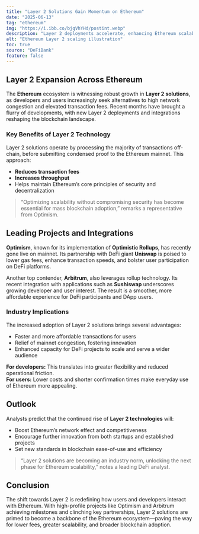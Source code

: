 ```yaml
---
title: "Layer 2 Solutions Gain Momentum on Ethereum"
date: "2025-06-13"
tag: "ethereum"
img: "https://i.ibb.co/bjqVhYHd/postint.webp"
description: "Layer 2 deployments accelerate, enhancing Ethereum scalability and reducing fees"
alt: "Ethereum Layer 2 scaling illustration"
toc: true
source: "DeFiBank"
feature: false
---
```


## Layer 2 Expansion Across Ethereum

The **Ethereum** ecosystem is witnessing robust growth in **Layer 2 solutions**, as developers and users increasingly seek alternatives to high network congestion and elevated transaction fees. Recent months have brought a flurry of developments, with new Layer 2 deployments and integrations reshaping the blockchain landscape.

### Key Benefits of Layer 2 Technology

Layer 2 solutions operate by processing the majority of transactions off-chain, before submitting condensed proof to the Ethereum mainnet. This approach:

- **Reduces transaction fees**
- **Increases throughput**
- Helps maintain Ethereum’s core principles of security and decentralization

> “Optimizing scalability without compromising security has become essential for mass blockchain adoption,” remarks a representative from Optimism.

## Leading Projects and Integrations

**Optimism**, known for its implementation of **Optimistic Rollups**, has recently gone live on mainnet. Its partnership with DeFi giant **Uniswap** is poised to lower gas fees, enhance transaction speeds, and bolster user participation on DeFi platforms.

Another top contender, **Arbitrum**, also leverages rollup technology. Its recent integration with applications such as **Sushiswap** underscores growing developer and user interest. The result is a smoother, more affordable experience for DeFi participants and DApp users.

### Industry Implications

The increased adoption of Layer 2 solutions brings several advantages:

- Faster and more affordable transactions for users
- Relief of mainnet congestion, fostering innovation
- Enhanced capacity for DeFi projects to scale and serve a wider audience

**For developers:** This translates into greater flexibility and reduced operational friction.  
**For users:** Lower costs and shorter confirmation times make everyday use of Ethereum more appealing.

## Outlook

Analysts predict that the continued rise of **Layer 2 technologies** will:

- Boost Ethereum’s network effect and competitiveness
- Encourage further innovation from both startups and established projects
- Set new standards in blockchain ease-of-use and efficiency

> “Layer 2 solutions are becoming an industry norm, unlocking the next phase for Ethereum scalability,” notes a leading DeFi analyst.

## Conclusion

The shift towards Layer 2 is redefining how users and developers interact with Ethereum. With high-profile projects like Optimism and Arbitrum achieving milestones and clinching key partnerships, Layer 2 solutions are primed to become a backbone of the Ethereum ecosystem—paving the way for lower fees, greater scalability, and broader blockchain adoption.